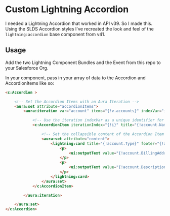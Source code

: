 # Custom Lightning Accordion

I needed a Lightning Accordion that worked in API v39. So I made this. Using the SLDS Accordion styles I've recreated the look and feel of the `lightning:accordion` base component from v41.

## Usage

Add the two Lightning Component Bundles and the Event from this repo to your Salesforce Org.

In your component, pass in your array of data to the Accordion and AccordionItems like so:

```html
<c:Accordion >

	<!-- Set the Accordion Items with an Aura Iteration -->
	<aura:set attribute="accordionItems">
		<aura:iteration var="account" items="{!v.accounts}" indexVar="i">

			<!-- Use the iteration indexVar as a unique identifier for each AccordionItem -->
			<c:AccordionItem iterationIndex="{!i}" title="{!account.Name}">

				<!-- Set the collapsible content of the Accordion Item -->
				<aura:set attribute="content">
					<lightning:card title="{!account.Type}" footer="{!account.Phone}" iconName="standard:account">
						<p>
							<ui:outputText value="{!account.BillingAddress.street}" />
						</p>
						<p>
							<ui:outputText value="{!account.Description}" />
						</p>
					</lightning:card>
				</aura:set>
			</c:AccordionItem>

		</aura:iteration>

	</aura:set>
</c:Accordion>
```
